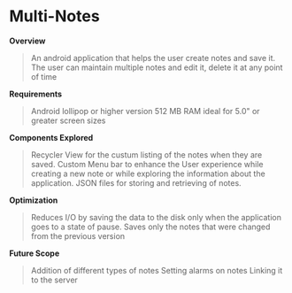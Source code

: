Multi-Notes
===========

**Overview**
> An android application that helps the user create notes and save it. The user can maintain multiple notes and edit it, delete it at any point of time

**Requirements**
> Android lollipop or higher version
> 512 MB RAM
> ideal for 5.0" or greater screen sizes

**Components Explored**
> Recycler View for the custum listing of the notes when they are saved.
> Custom Menu bar to enhance the User experience while creating a new note or while exploring the information about the application.
> JSON files for storing and retrieving of notes.

**Optimization**
> Reduces I/O by saving the data to the disk only when the application goes to a state of pause.
> Saves only the notes that were changed from the previous version

**Future Scope**
> Addition of different types of notes
> Setting alarms on notes
> Linking it to the server
